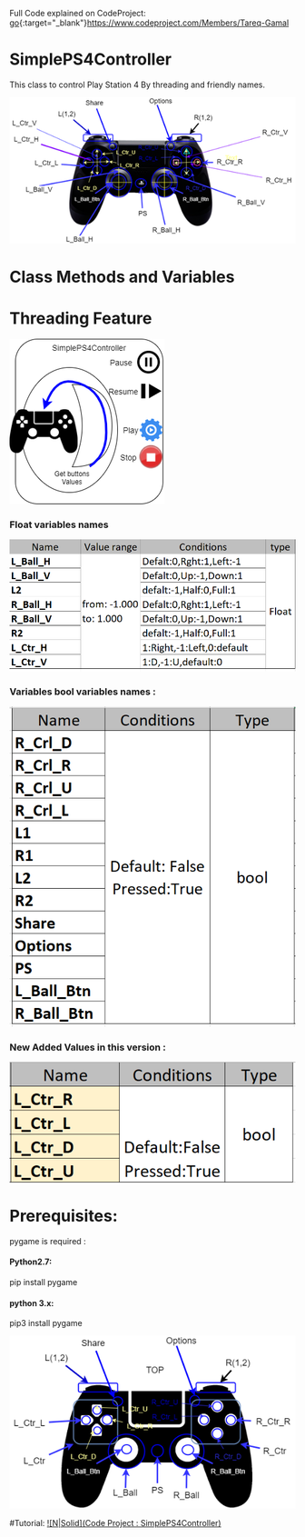
Full Code explained on CodeProject:
[go](http://stackoverflow.com){:target="_blank"}https://www.codeproject.com/Members/Tareq-Gamal
# SimplePS4Controller
This class to control Play Station 4  By threading and friendly names.

[![N|Solid](https://github.com/ArabicRobotics/SimplePS4Controller/blob/master/article.png)](https://github.com/ArabicRobotics/SimplePS4Controller/blob/master/article.png)

# Class Methods and Variables
# Threading Feature
[![N|Solid](https://github.com/ArabicRobotics/SimplePS4Controller/blob/master/threadingActions.png)](https://github.com/ArabicRobotics/SimplePS4Controller/blob/master/threadingActions.png)


### Float variables names

[![N|Solid](https://github.com/ArabicRobotics/SimplePS4Controller/blob/master/mapNames2.png)](https://github.com/ArabicRobotics/SimplePS4Controller/blob/master/mapNames2.png)


### Variables bool variables names :

[![N|Solid](https://github.com/ArabicRobotics/SimplePS4Controller/blob/master/mapNames1.png)](https://github.com/ArabicRobotics/SimplePS4Controller/blob/master/mapNames1.png)



### New Added Values in this version :


[![N|Solid](https://github.com/ArabicRobotics/SimplePS4Controller/blob/master/mapNewNames.png)](https://github.com/ArabicRobotics/SimplePS4Controller/blob/master/mapNewNames.png)


# Prerequisites:
pygame is required :
#### Python2.7:
pip install pygame

#### python 3.x:
pip3 install pygame 




[![N|Solid](https://github.com/ArabicRobotics/SimplePS4Controller/blob/master/pssceleton.png)](https://nodesource.com/products/nsolid)





#Tutorial: 
[![N|Solid](Code Project : SimplePS4Controller)](https://nodesource.com/products/nsolid)
